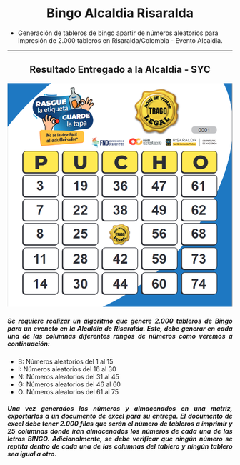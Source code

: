<h1 align="center">Bingo Alcaldia Risaralda</h1>

- Generación de tableros de bingo apartir de números aleatorios para impresión de 2.000 tableros en Risaralda/Colombia - Evento Alcaldia.
<hr>

<h2 align="center">Resultado Entregado a la Alcaldia - SYC</h2>

![Resultado](https://github.com/ApidriuC/Bingo_Alcaldia_Risaralda/blob/main/BingoResultado.PNG)

<h5 align="justify">Se requiere realizar un algoritmo que genere 2.000 tableros de Bingo para un eveneto en la Alcaldia de Risaralda. Este, debe generar en cada una de las columnas diferentes rangos de números como veremos a continuación: </h5>

- B: Números aleatorios del 1 al 15
- I: Números aleatorios del 16 al 30
- N: Números aleatorios del 31 al 45
- G: Números aleatorios del 46 al 60
- O: Números aleatorios del 61 al 75

<h5 align="justify">Una vez generados los números y almacenados en una matriz, exportarlos a un documento de excel para su entrega. El documento de excel debe tener 2.000 filas que serán el número de tableros a imprimir y 25 columnas donde irán almacenados los números de cada una de las letras BINGO. Adicionalmente, se debe verificar que ningún número se reptita dentro de cada una de las columnas del tablero y ningún tablero sea igual a otro.</h5>
